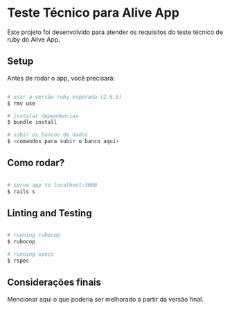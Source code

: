 # Teste Técnico para Alive App

Este projeto foi desenvolvido para atender os requisitos do teste técnico de ruby do Alive App.

## Setup

Antes de rodar o app, você precisará: 
```bash

# usar a versão ruby esperada (2.6.6)
$ rmv use

# instalar dependencias
$ bundle install

# subir os bancos de dados
$ <comandos para subir o banco aqui>
```

## Como rodar?

```bash

# serve app to localhost:3000
$ rails s
```

## Linting and Testing

```bash

# running rubocop
$ rubocop

# running specs
$ rspec
```

## Considerações finais

Mencionar aqui o que poderia ser melhorado a partir da versão final.